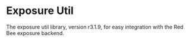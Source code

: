 # Exposure Util

The exposure util library, version r3.1.9, for easy integration with the Red Bee exposure backend.